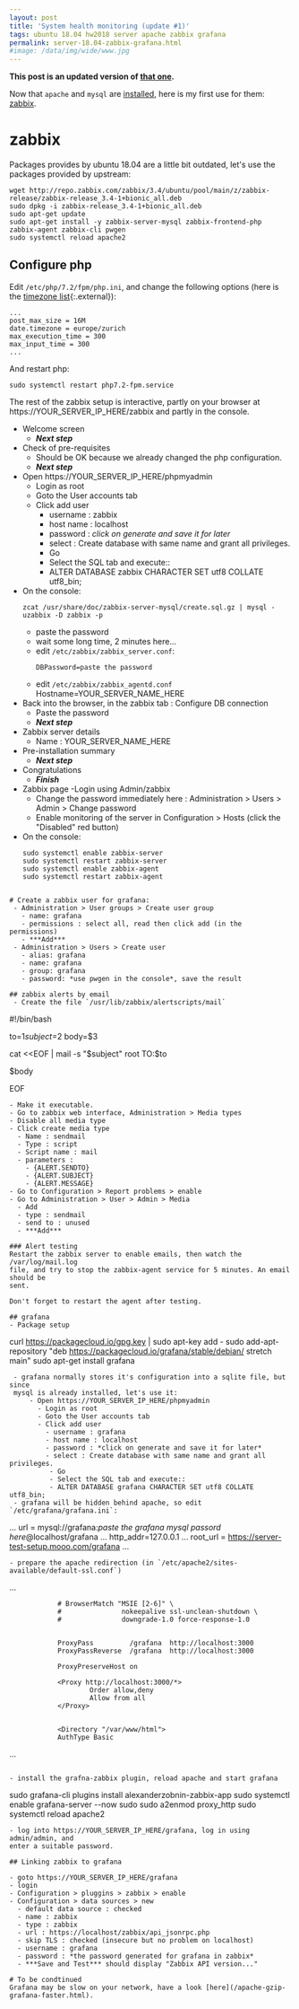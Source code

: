 ```yaml
---
layout: post
title: 'System health monitoring (update #1)'
tags: ubuntu 18.04 hw2018 server apache zabbix grafana
permalink: server-18.04-zabbix-grafana.html
#image: /data/img/wide/www.jpg
---
```


**This post is an updated version of [that one](/server-18.04-zabbix-grafana-v0.html).**

Now that `apache` and `mysql` are [installed](/server-18.04-apache.html), here is my first use for them: [zabbix](/tag/zabbix.html).

# zabbix
Packages provides by ubuntu 18.04 are a little bit outdated, let's use the packages provided by upstream:

```console
wget http://repo.zabbix.com/zabbix/3.4/ubuntu/pool/main/z/zabbix-release/zabbix-release_3.4-1+bionic_all.deb
sudo dpkg -i zabbix-release_3.4-1+bionic_all.deb
sudo apt-get update
sudo apt-get install -y zabbix-server-mysql zabbix-frontend-php zabbix-agent zabbix-cli pwgen
sudo systemctl reload apache2
```

## Configure php

Edit `/etc/php/7.2/fpm/php.ini`, and change the following options (here is the [timezone list](https://secure.php.net/manual/en/timezones.php){:.external}):

```config
...
post_max_size = 16M
date.timezone = europe/zurich
max_execution_time = 300
max_input_time = 300
...
```
And restart php:
```
sudo systemctl restart php7.2-fpm.service
```

The rest of the zabbix setup is interactive, partly on your browser at https://YOUR_SERVER_IP_HERE/zabbix and partly in the console.

 - Welcome screen
   - ***Next step***
 - Check of pre-requisites
   - Should be OK because we already changed the php configuration.
   - ***Next step***
 - Open https://YOUR_SERVER_IP_HERE/phpmyadmin
   - Login as root
   - Goto the User accounts tab
   - Click add user
     - username : zabbix
     - host name : localhost
     - password : *click on generate and save it for later*
     - select : Create database with same name and grant all privileges.
      - Go
      - Select the SQL tab and execute::
      - ALTER DATABASE zabbix CHARACTER SET utf8 COLLATE utf8_bin;
 - On the console:
   ```
   zcat /usr/share/doc/zabbix-server-mysql/create.sql.gz | mysql -uzabbix -D zabbix -p
   ```
   - paste the password
   - wait some long time, 2 minutes here...
   - edit `/etc/zabbix/zabbix_server.conf`:
     ```
     DBPassword=paste the password
     ```
   - edit `/etc/zabbix/zabbix_agentd.conf`
     Hostname=YOUR_SERVER_NAME_HERE
 - Back into the browser, in the zabbix tab : Configure DB connection
   - Paste the password
   - ***Next step***
 - Zabbix server details
   - Name : YOUR_SERVER_NAME_HERE
 - Pre-installation summary
   - ***Next step***
 - Congratulations
   - ***Finish***
 - Zabbix page
   -Login using Admin/zabbix
   - Change the password immediately here : Administration > Users > Admin > Change password
   - Enable monitoring of the server in Configuration > Hosts (click the "Disabled" red button)
 - On the console:
   ```
   sudo systemctl enable zabbix-server
   sudo systemctl restart zabbix-server
   sudo systemctl enable zabbix-agent
   sudo systemctl restart zabbix-agent
 ```

 # Create a zabbix user for grafana:
  - Administration > User groups > Create user group
    - name: grafana
    - permissions : select all, read then click add (in the permissions)
    - ***Add***
  - Administration > Users > Create user
    - alias: grafana
    - name: grafana
    - group: grafana
    - password: *use pwgen in the console*, save the result

## zabbix alerts by email
  - Create the file `/usr/lib/zabbix/alertscripts/mail`

  ```
#!/bin/bash

to=$1
subject=$2
body=$3

cat <<EOF | mail -s "$subject" root
TO:$to

$body

EOF
 ```
 - Make it executable.
 - Go to zabbix web interface, Administration > Media types
 - Disable all media type
 - Click create media type
   - Name : sendmail
   - Type : script
   - Script name : mail
   - parameters :
     - {ALERT.SENDTO}
     - {ALERT.SUBJECT}
     - {ALERT.MESSAGE}
 - Go to Configuration > Report problems > enable
 - Go to Administration > User > Admin > Media
   - Add
   - type : sendmail
   - send to : unused
   - ***Add***

### Alert testing
Restart the zabbix server to enable emails, then watch the /var/log/mail.log
file, and try to stop the zabbix-agent service for 5 minutes. An email should be
sent.

Don't forget to restart the agent after testing.

## grafana
 - Package setup
```
curl https://packagecloud.io/gpg.key | sudo apt-key add -
sudo add-apt-repository "deb https://packagecloud.io/grafana/stable/debian/ stretch main"
sudo apt-get install grafana
```
 - grafana normally stores it's configuration into a sqlite file, but since
 mysql is already installed, let's use it:
     - Open https://YOUR_SERVER_IP_HERE/phpmyadmin
       - Login as root
       - Goto the User accounts tab
       - Click add user
         - username : grafana
         - host name : localhost
         - password : *click on generate and save it for later*
         - select : Create database with same name and grant all privileges.
          - Go
          - Select the SQL tab and execute::
          - ALTER DATABASE grafana CHARACTER SET utf8 COLLATE utf8_bin;
 - grafana will be hidden behind apache, so edit `/etc/grafana/grafana.ini`:
 ```
...
url = mysql://grafana:*paste the grafana mysql passord here*@localhost/grafana
...
http_addr=127.0.0.1
...
root_url = https://server-test-setup.mooo.com/grafana
...
 ```
 - prepare the apache redirection (in `/etc/apache2/sites-available/default-ssl.conf`)
   ```
   ...

                # BrowserMatch "MSIE [2-6]" \
                #               nokeepalive ssl-unclean-shutdown \
                #               downgrade-1.0 force-response-1.0


                ProxyPass         /grafana  http://localhost:3000
                ProxyPassReverse  /grafana  http://localhost:3000

                ProxyPreserveHost on

                <Proxy http://localhost:3000/*>
                        Order allow,deny
                        Allow from all
                </Proxy>


                <Directory "/var/www/html">
                AuthType Basic

   ...
   ```

 - install the grafna-zabbix plugin, reload apache and start grafana
 ```
sudo grafana-cli plugins install alexanderzobnin-zabbix-app
sudo systemctl enable grafana-server --now
sudo sudo a2enmod proxy_http
sudo systemctl reload apache2
 ```
 - log into https://YOUR_SERVER_IP_HERE/grafana, log in using admin/admin, and
 enter a suitable password.

## Linking zabbix to grafana

 - goto https://YOUR_SERVER_IP_HERE/grafana
 - login
 - Configuration > pluggins > zabbix > enable
 - Configuration > data sources > new
   - default data source : checked
   - name : zabbix
   - type : zabbix
   - url : https://localhost/zabbix/api_jsonrpc.php
   - skip TLS : checked (insecure but no problem on localhost)
   - username : grafana
   - password : *the password generated for grafana in zabbix*
   - ***Save and Test*** should display "Zabbix API version..."

# To be condtinued
Grafana may be slow on your network, have a look [here](/apache-gzip-grafana-faster.html).
